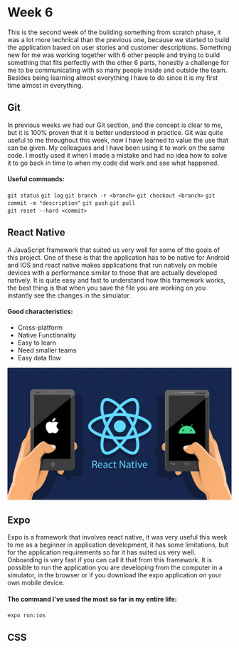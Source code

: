 # Week 6

This is the second week of the building something from scratch phase, it was a lot more technical than the previous one, because we started to build the application based on user stories and customer descriptions. Something new for me was working together with 6 other people and trying to build something that fits perfectly with the other 6 parts, honestly a challenge for me to be communicating with so many people inside and outside the team. Besides being learning almost everything I have to do since it is my first time almost in everything.

## Git

In previous weeks we had our Git section, and the concept is clear to me, but it is 100% proven that it is better understood in practice. Git was quite useful to me throughout this week, now I have learned to value the use that can be given. My colleagues and I have been using it to work on the same code. I mostly used it when I made a mistake and had no idea how to solve it to go back in time to when my code did work and see what happened.

#### Useful commands:

  `git status`  `git log`  `git branch -r <branch>`  `git checkout <branch>`  `git commit -m "description"`  `git push`  `git pull`  
  `git reset --hard <commit>` 

 ## React Native
 
 A JavaScript framework that suited us very well for some of the goals of this project. One of these is that the application has to be native for Android and IOS and react native makes applications that run natively on mobile devices with a performance similar to those that are actually developed natively. It is quite easy and fast to understand how this framework works, the best thing is that when you save the file you are working on you instantly see the changes in the simulator.
 
#### Good characteristics:

- Cross-platform
- Native Functionality
- Easy to learn
- Need smaller teams
- Easy data flow

![React Native](https://github.com/diegonavarroq/Journal/blob/main/images/react%20native.jpeg?raw=true)

 
 ## Expo
 
 Expo is a framework that involves react native, it was very useful this week to me as a beginner in application development, it has some limitations, but for the application requirements so far it has suited us very well. Onboarding is very fast if you can call it that from this framework. It is possible to run the application you are developing from the computer in a simulator, in the browser or if you download the expo application on your own mobile device.
 
 #### The command I've used the most so far in my entire life:
 
 `
  expo run:ios
 `

## CSS


 



 


